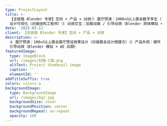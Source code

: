 ```yaml
---
type: ProjectLayout
title: >-
  【全链路 Blender 专家】空间 × 产品 × 动效① 展厅预演：1000㎡以上展会数字孪生（含灯光布局模拟）② 产品外观：硬件 ID
  设计可视化（对接结构工程师）③ 动效交互：加载动画 / 引导动效（Blender 刚体模拟 + AE 后期）
date: '2025-03-11'
client: 【全链路 Blender 专家】空间 × 产品 × 动效
description: >-
  ① 展厅预演：100㎡以上展会展厅预设效果设计（对接展会设计搭建方）② 产品外观：硬件 ID 设计可视化（对接结构工程师）③ 动效交互：加载动画 /
  引导动效（Blender 模拟 + AE 后期）
featuredImage:
  type: ImageBlock
  url: /images/封面-C端.png
  altText: Project thumbnail image
  caption: ''
  elementId: ''
addTitleSuffix: true
colors: colors-a
backgroundImage:
  type: BackgroundImage
  url: /images/bg2.jpg
  backgroundSize: cover
  backgroundPosition: center
  backgroundRepeat: no-repeat
  opacity: 100
---
```

